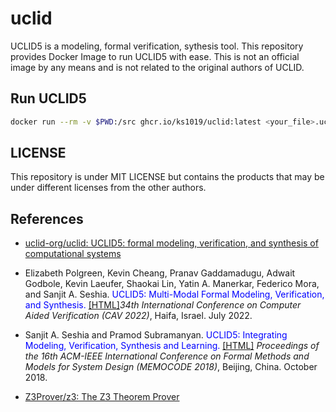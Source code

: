 # uclid

UCLID5 is a modeling, formal verification, sythesis tool. This repository provides Docker Image to run UCLID5 with ease. This is not an official image by any means and is not related to the original authors of UCLID.

## Run UCLID5

```sh
docker run --rm -v $PWD:/src ghcr.io/ks1019/uclid:latest <your_file>.ucl
```

## LICENSE

This repository is under MIT LICENSE but contains the products that may be under different licenses from the other authors.

## References

- [uclid-org/uclid: UCLID5: formal modeling, verification, and synthesis of computational systems](https://github.com/uclid-org/uclid)

- Elizabeth Polgreen, Kevin Cheang, Pranav Gaddamadugu, Adwait Godbole, Kevin Laeufer, Shaokai Lin, Yatin A. Manerkar, Federico Mora, and Sanjit A. Seshia. <font color="blue">UCLID5: Multi-Modal Formal Modeling, Verification, and Synthesis.</font> [\[HTML\]](https://people.eecs.berkeley.edu/~sseshia/pubs/b2hd-polgreen-cav22.html)*34th International Conference on Computer Aided Verification (CAV 2022)*, Haifa, Israel. July 2022.


- Sanjit A. Seshia and Pramod Subramanyan. <font color="blue">UCLID5: Integrating Modeling, Verification, Synthesis and Learning.</font> [\[HTML\]](https://people.eecs.berkeley.edu/~sseshia/pubs/b2hd-seshia-memocode18.html)
*Proceedings of the 16th ACM-IEEE International Conference on Formal Methods and Models for System Design (MEMOCODE 2018)*, Beijing, China. October 2018.

- [Z3Prover/z3: The Z3 Theorem Prover](https://github.com/Z3Prover/z3?tab=License-1-ov-file#readme)
